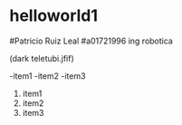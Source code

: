# helloworld1
#Patricio Ruiz Leal
#a01721996 ing robotica 


(dark teletubi.jfif)



-item1
-item2
-item3


1. item1
2. item2
3. item3










